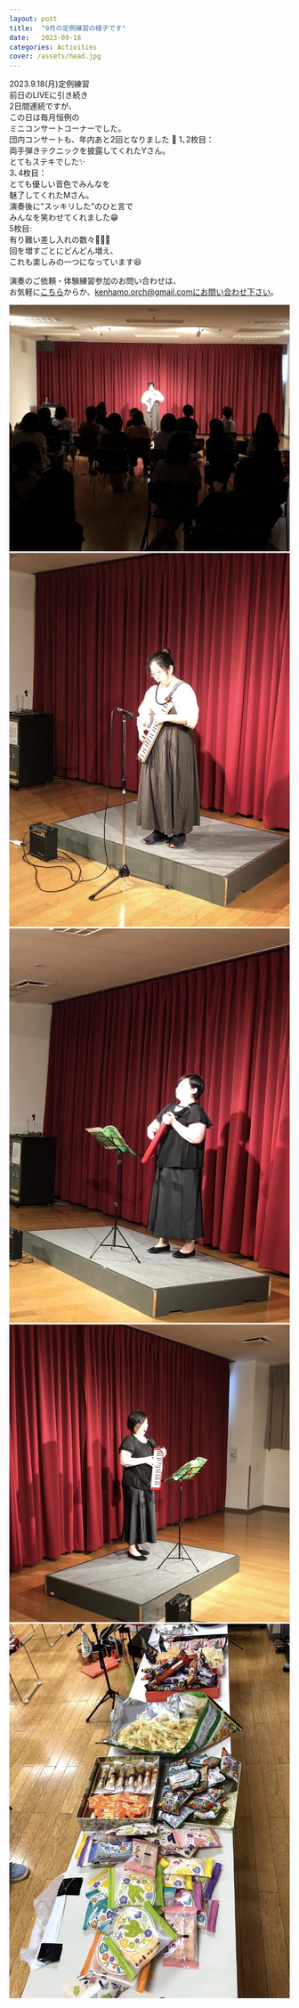 ```yaml
---
layout: post
title:  "9月の定例練習の様子です"
date:   2023-09-18 
categories: Activities
cover: /assets/head.jpg
---
```

  
2023.9.18(月)定例練習  
前日のLIVEに引き続き  
2日間連続ですが､  
この日は毎月恒例の  
ミニコンサートコーナーでした。  
団内コンサートも、年内あと2回となりました  🎵
1､2枚目：  
両手弾きテクニックを披露してくれたYさん。  
とてもステキでした✨  
3､4枚目：  
とても優しい音色でみんなを  
魅了してくれたMさん｡  
演奏後に"スッキリした"のひと言で  
みんなを笑わせてくれました😁  
5枚目:  
有り難い差し入れの数々🍪🍭🍘  
回を増すごとにどんどん増え､  
これも楽しみの一つになっています😆  
    
演奏のご依頼・体験練習参加のお問い合わせは、  
お気軽に[こちら](https://docs.google.com/forms/d/e/1FAIpQLSeOdIlDB3uChvhrr9F543WjyJz2orR1FHCYdYVnwKcQU6wVcg/viewform)からか、kenhamo.orch@gmail.comにお問い合わせ下さい。
 
<img border="0" src="/assets/20230918-1.jpg">    
<img border="0" src="/assets/20230918-2.jpg">    
<img border="0" src="/assets/20230918-3.jpg">    
<img border="0" src="/assets/20230918-4.jpg">    
<img border="0" src="/assets/20230918-5.jpg">  